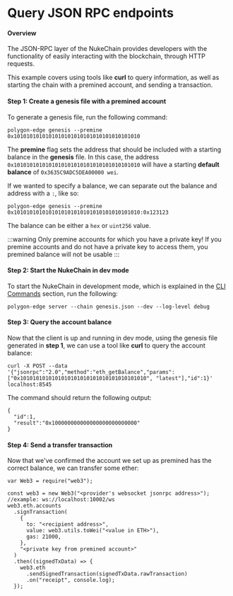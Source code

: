 # Query JSON RPC endpoints

#### Overview <a href="#overview" id="overview"></a>

The JSON-RPC layer of the NukeChain provides developers with the functionality of easily interacting with the blockchain, through HTTP requests.

This example covers using tools like **curl** to query information, as well as starting the chain with a premined account, and sending a transaction.

#### Step 1: Create a genesis file with a premined account <a href="#step-1-create-a-genesis-file-with-a-premined-account" id="step-1-create-a-genesis-file-with-a-premined-account"></a>

To generate a genesis file, run the following command:

```
polygon-edge genesis --premine 0x1010101010101010101010101010101010101010
```

The **premine** flag sets the address that should be included with a starting balance in the **genesis** file. In this case, the address `0x1010101010101010101010101010101010101010` will have a starting **default balance** of `0x3635C9ADC5DEA00000 wei`.

If we wanted to specify a balance, we can separate out the balance and address with a `:`, like so:

```
polygon-edge genesis --premine 0x1010101010101010101010101010101010101010:0x123123
```

The balance can be either a `hex` or `uint256` value.

:::warning Only premine accounts for which you have a private key! If you premine accounts and do not have a private key to access them, you premined balance will not be usable :::

#### Step 2: Start the NukeChain in dev mode <a href="#step-2-start-the-zchains-in-dev-mode" id="step-2-start-the-zchains-in-dev-mode"></a>

To start the NukeChain in development mode, which is explained in the [CLI Commands](https://github.com/ZChain-168168/zchain-docs/blob/main/docs/get-started/cli-commands/README.md) section, run the following:

```
polygon-edge server --chain genesis.json --dev --log-level debug
```

#### Step 3: Query the account balance <a href="#step-3-query-the-account-balance" id="step-3-query-the-account-balance"></a>

Now that the client is up and running in dev mode, using the genesis file generated in **step 1**, we can use a tool like **curl** to query the account balance:

```
curl -X POST --data '{"jsonrpc":"2.0","method":"eth_getBalance","params":["0x1010101010101010101010101010101010101010", "latest"],"id":1}' localhost:8545
```

The command should return the following output:

```
{
  "id":1,
  "result":"0x100000000000000000000000000"
}
```

#### Step 4: Send a transfer transaction <a href="#step-4-send-a-transfer-transaction" id="step-4-send-a-transfer-transaction"></a>

Now that we've confirmed the account we set up as premined has the correct balance, we can transfer some ether:

```
var Web3 = require("web3");

const web3 = new Web3("<provider's websocket jsonrpc address>"); //example: ws://localhost:10002/ws
web3.eth.accounts
  .signTransaction(
    {
      to: "<recipient address>",
      value: web3.utils.toWei("<value in ETH>"),
      gas: 21000,
    },
    "<private key from premined account>"
  )
  .then((signedTxData) => {
    web3.eth
      .sendSignedTransaction(signedTxData.rawTransaction)
      .on("receipt", console.log);
  });
```
